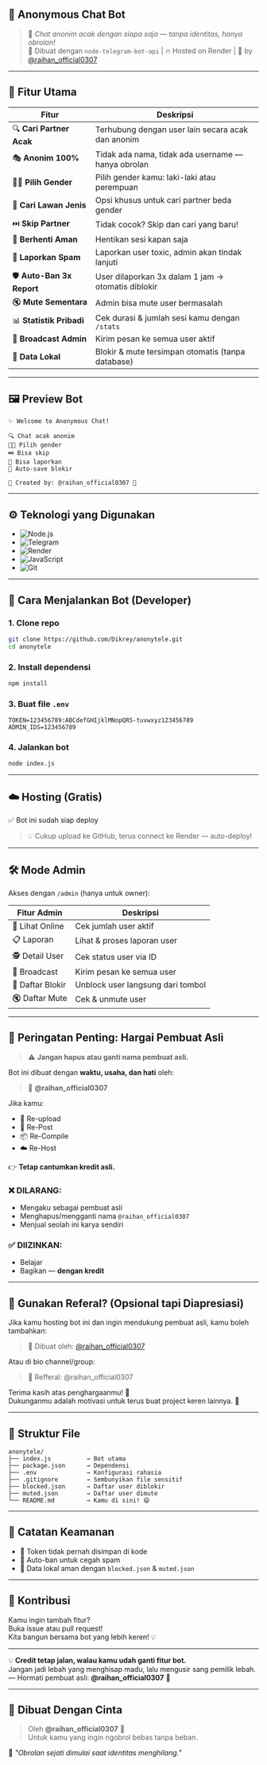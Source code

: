 ## 🤖 Anonymous Chat Bot

> 🔐 *Chat anonim acak dengan siapa saja — tanpa identitas, hanya obrolan!*  
> 💬 Dibuat dengan `node-telegram-bot-api` | 🔥 Hosted on Render | 🚀 by [@raihan_official0307](https://t.me/raihan_official0307)

---

## 🎯 Fitur Utama

| Fitur | Deskripsi |
|------|-----------|
| 🔍 **Cari Partner Acak** | Terhubung dengan user lain secara acak dan anonim |
| 🎭 **Anonim 100%** | Tidak ada nama, tidak ada username — hanya obrolan |
| 👦👧 **Pilih Gender** | Pilih gender kamu: laki-laki atau perempuan |
| 🎯 **Cari Lawan Jenis** | Opsi khusus untuk cari partner beda gender |
| ⏭️ **Skip Partner** | Tidak cocok? Skip dan cari yang baru! |
| 🛑 **Berhenti Aman** | Hentikan sesi kapan saja |
| 🚨 **Laporkan Spam** | Laporkan user toxic, admin akan tindak lanjuti |
| 🛡️ **Auto-Ban 3x Report** | User dilaporkan 3x dalam 1 jam → otomatis diblokir |
| 🔇 **Mute Sementara** | Admin bisa mute user bermasalah |
| 📊 **Statistik Pribadi** | Cek durasi & jumlah sesi kamu dengan `/stats` |
| 📢 **Broadcast Admin** | Kirim pesan ke semua user aktif |
| 💾 **Data Lokal** | Blokir & mute tersimpan otomatis (tanpa database) |

---

## 🖼️ Preview Bot

```
✨ Welcome to Anonymous Chat!

🔍 Chat acak anonim  
👦👧 Pilih gender  
⏭️ Bisa skip  
🚨 Bisa laporkan  
🔐 Auto-save blokir  

👤 Created by: @raihan_official0307 💙
```

---

## ⚙️ Teknologi yang Digunakan

- ![Node.js](https://img.shields.io/badge/Node.js-20%20LTS-green?logo=nodedotjs)
- ![Telegram](https://img.shields.io/badge/Telegram-2CA5E0?logo=telegram&logoColor=white)
- ![Render](https://img.shields.io/badge/Render-%2347E685.svg?logo=render&logoColor=white)
- ![JavaScript](https://img.shields.io/badge/JavaScript-F7DF1E?logo=javascript&logoColor=black)
- ![Git](https://img.shields.io/badge/Git-F05032?logo=git&logoColor=white)

---

## 🚀 Cara Menjalankan Bot (Developer)

### 1. Clone repo
```bash
git clone https://github.com/Dikrey/anonytele.git
cd anonytele
```

### 2. Install dependensi
```bash
npm install
```

### 3. Buat file `.env`
```env
TOKEN=123456789:ABCdefGHIjklMNopQRS-tuvwxyz123456789
ADMIN_IDS=123456789
```

### 4. Jalankan bot
```bash
node index.js
```

---

## ☁️ Hosting (Gratis)
✅ Bot ini sudah siap deploy
> 💡 Cukup upload ke GitHub, terus connect ke Render — auto-deploy!

---

## 🛠️ Mode Admin

Akses dengan `/admin` (hanya untuk owner):

| Fitur Admin | Deskripsi |
|------------|----------|
| 👥 Lihat Online | Cek jumlah user aktif |
| 📋 Laporan | Lihat & proses laporan user |
| 🕵️ Detail User | Cek status user via ID |
| 📢 Broadcast | Kirim pesan ke semua user |
| 🚫 Daftar Blokir | Unblock user langsung dari tombol |
| 🔇 Daftar Mute | Cek & unmute user |

---

## 🛑 Peringatan Penting: Hargai Pembuat Asli

> ⚠️ **Jangan hapus atau ganti nama pembuat asli.**

Bot ini dibuat dengan **waktu, usaha, dan hati** oleh:
> 💙 **@raihan_official0307**

Jika kamu:
- 🔁 Re-upload
- 🔄 Re-Post
- 📦 Re-Compile
- ☁️ Re-Host

👉 **Tetap cantumkan kredit asli.**

### ❌ DILARANG:
- Mengaku sebagai pembuat asli
- Menghapus/mengganti nama `@raihan_official0307`
- Menjual seolah ini karya sendiri

### ✅ DIIZINKAN:
- Belajar
- Bagikan — **dengan kredit**

---

## 🔗 Gunakan Referal? (Opsional tapi Diapresiasi)

Jika kamu hosting bot ini dan ingin mendukung pembuat asli, kamu boleh tambahkan:

> 🤖 Dibuat oleh: [@raihan_official0307](https://t.me/raihan_official0307)

Atau di bio channel/group:
> 🔗 Refferal: @raihan_official0307

Terima kasih atas penghargaanmu! 🙏  
Dukunganmu adalah motivasi untuk terus buat project keren lainnya. 💙

---

## 📂 Struktur File
```
anonytele/
├── index.js          → Bot utama
├── package.json      → Dependensi
├── .env              → Konfigurasi rahasia
├── .gitignore        → Sembunyikan file sensitif
├── blocked.json      → Daftar user diblokir
├── muted.json        → Daftar user dimute
└── README.md         → Kamu di sini! 😄
```

---

## 📌 Catatan Keamanan
- 🔐 Token tidak pernah disimpan di kode
- 🧯 Auto-ban untuk cegah spam
- 📁 Data lokal aman dengan `blocked.json` & `muted.json`

---

## 🤝 Kontribusi
Kamu ingin tambah fitur?  
Buka issue atau pull request!  
Kita bangun bersama bot yang lebih keren! 💡

---

💡 **Credit tetap jalan, walau kamu udah ganti fitur bot.**  
Jangan jadi lebah yang menghisap madu, lalu mengusir sang pemilik lebah.  
— Hormati pembuat asli: **@raihan_official0307** 💙

---

## 💌 Dibuat Dengan Cinta
> Oleh **@raihan_official0307** 💙  
> Untuk kamu yang ingin ngobrol bebas tanpa beban.

🚀 *"Obrolan sejati dimulai saat identitas menghilang."*

```
